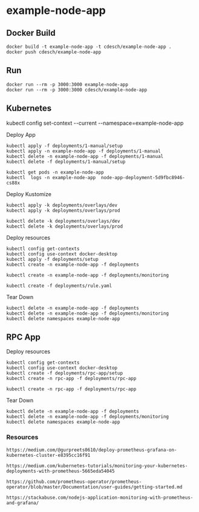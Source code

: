 # example-node-app

## Docker Build

    docker build -t example-node-app -t cdesch/example-node-app .
    docker push cdesch/example-node-app

## Run

    docker run --rm -p 3000:3000 example-node-app
    docker run --rm -p 3000:3000 cdesch/example-node-app

## Kubernetes

kubectl config set-context --current --namespace=example-node-app

Deploy App

    kubectl apply -f deployments/1-manual/setup
    kubectl apply -n example-node-app -f deployments/1-manual
    kubectl delete -n example-node-app -f deployments/1-manual
    kubectl delete -f deployments/1-manual/setup

    kubectl get pods -n example-node-app
    kubectl  logs -n example-node-app  node-app-deployment-5d9fbc8946-cs88x

Deploy Kustomize

    kubectl apply -k deployments/overlays/dev
    kubectl apply -k deployments/overlays/prod

    kubectl delete -k deployments/overlays/dev
    kubectl delete -k deployments/overlays/prod

Deploy resources

    kubectl config get-contexts
    kubectl config use-context docker-desktop
    kubectl apply -f deployments/setup
    kubectl create -n example-node-app -f deployments

    kubectl create -n example-node-app -f deployments/monitoring

    kubectl create -f deployments/rule.yaml

Tear Down

    kubectl delete -n example-node-app -f deployments
    kubectl delete -n example-node-app -f deployments/monitoring
    kubectl delete namespaces example-node-app

## RPC App

Deploy resources

    kubectl config get-contexts
    kubectl config use-context docker-desktop
    kubectl create -f deployments/rpc-app/setup
    kubectl create -n rpc-app -f deployments/rpc-app

    kubectl create -n rpc-app -f deployments/rpc-app

Tear Down

    kubectl delete -n example-node-app -f deployments
    kubectl delete -n example-node-app -f deployments/monitoring
    kubectl delete namespaces example-node-app

### Resources

    https://medium.com/@gurpreets0610/deploy-prometheus-grafana-on-kubernetes-cluster-e8395cc16f91

    https://medium.com/kubernetes-tutorials/monitoring-your-kubernetes-deployments-with-prometheus-5665eda54045

    https://github.com/prometheus-operator/prometheus-operator/blob/master/Documentation/user-guides/getting-started.md

    https://stackabuse.com/nodejs-application-monitoring-with-prometheus-and-grafana/
